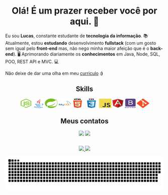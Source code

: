 <h1 align="center">Olá! É um prazer receber você por aqui. 👋</h1>

Eu sou **Lucas**, constante estudante de **tecnologia da informação**. 📚
Atualmente, estou **estudando** desenvolvimento **fullstack** (com um gosto sem igual pelo **front-end** mas, não nego minha maior afeição que é o **back-end**). 🖥 
Aprimorando diariamente os **conhecimentos** em Java, Node, SQL, POO, REST API e MVC. 💻

Não deixe de dar uma olha em meu <a href="https://llauros.github.io/lucaslauroportfolio/" target="_blank">curriculo</a> **:)**
 
<h2 align="center">Skills</h2>
<div align="center">
<img align="center" height="30" width="40" src="https://raw.githubusercontent.com/devicons/devicon/master/icons/nodejs/nodejs-original.svg"></img><img align="center" height="30" width="40" src="https://raw.githubusercontent.com/devicons/devicon/master/icons/java/java-original.svg"></img><img align="center" height="30" width="40" src="https://raw.githubusercontent.com/devicons/devicon/master/icons/spring/spring-original.svg"></img>
<img align="center" height="30" width="40" src="https://raw.githubusercontent.com/devicons/devicon/master/icons/mysql/mysql-original-wordmark.svg"></img><img bgcolor="red" align="center" height="30" width="40" src="https://raw.githubusercontent.com/devicons/devicon/master/icons/html5/html5-original-wordmark.svg"></img>
<img align="center" height="30" width="40" src="https://raw.githubusercontent.com/devicons/devicon/master/icons/css3/css3-original-wordmark.svg"></img>
<img align="center" height="30" width="40" src="https://raw.githubusercontent.com/devicons/devicon/master/icons/javascript/javascript-original.svg"></img><img align="center" height="30" width="40" src="https://raw.githubusercontent.com/devicons/devicon/master/icons/angularjs/angularjs-original.svg"></img><img align="center" height="30" width="40" src="https://raw.githubusercontent.com/devicons/devicon/master/icons/bootstrap/bootstrap-plain-wordmark.svg"></img><img align="center" height="30" width="40" src="https://raw.githubusercontent.com/devicons/devicon/master/icons/git/git-original.svg"></img>
</div>

<div align="center">
 <h2>Meus contatos</h2>
  <a href="https://www.linkedin.com/in/lucaslauro/" target="_blank"><img src="https://img.shields.io/badge/-LinkedIn-%230077B5?style=for-the-badge&logo=linkedin&logoColor=white"></a> 
 <a href = "mailto:lucaslauro@live.com"><img src="https://img.shields.io/badge/Microsoft_Outlook-0078D4?style=for-the-badge&logo=microsoft-outlook&logoColor=white" target="_blank"></a>
</div>

## 
<div align="center">
  <a href="https://github.com/llauros">
  <img height="180em" src="https://github-readme-stats.vercel.app/api?username=llauros&show_icons=true&theme=react&include_all_commits=true&count_private=true"/>
  <img height="180em" src="https://github-readme-stats.vercel.app/api/top-langs/?username=llauros&layout=compact&langs_count=7&theme=react"/>
</div>

![Snake animation](https://github.com/llauros/llauros/blob/output/github-contribution-grid-snake.svg)
   
